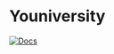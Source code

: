 # Youniversity

[![Docs](https://readthedocs.org/projects/social/badge/?version=latest)](https://social.readthedocs.org)